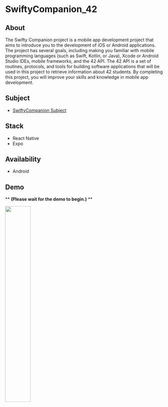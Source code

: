 # SwiftyCompanion_42

## About

The Swifty Companion project is a mobile app development project that aims to introduce you to the development of iOS or Android applications. The project has several goals, including making you familiar with mobile programming languages (such as Swift, Kotlin, or Java), Xcode or Android Studio IDEs, mobile frameworks, and the 42 API. The 42 API is a set of routines, protocols, and tools for building software applications that will be used in this project to retrieve information about 42 students. By completing this project, you will improve your skills and knowledge in mobile app development.

## Subject
+ [SwiftyCompanion Subject](/SwiftyCompanion_subject.pdf)

## Stack
- React Native
- Expo

## Availability
- Android

## Demo
** **(Please wait for the demo to begin.)** **

<img src="https://github.com/sqatim/SwiftyCompanion_42/blob/main/assets/SwiftyCompanionDemo.gif" width="40%"/>